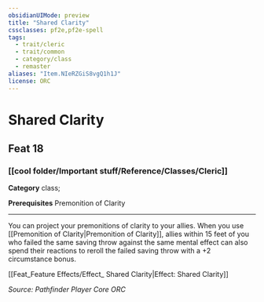 ```yaml
---
obsidianUIMode: preview
title: "Shared Clarity"
cssclasses: pf2e,pf2e-spell
tags:
  - trait/cleric
  - trait/common
  - category/class
  - remaster
aliases: "Item.NIeRZGiS8vgQ1h1J"
license: ORC
---
```

# Shared Clarity
## Feat 18
### [[cool folder/Important stuff/Reference/Classes/Cleric]]

**Category** class; 



**Prerequisites** Premonition of Clarity
* * *
You can project your premonitions of clarity to your allies. When you use [[Premonition of Clarity|Premonition of Clarity]], allies within 15 feet of you who failed the same saving throw against the same mental effect can also spend their reactions to reroll the failed saving throw with a +2 circumstance bonus.

[[Feat_Feature Effects/Effect_ Shared Clarity|Effect: Shared Clarity]]

*Source: Pathfinder Player Core*
*ORC*